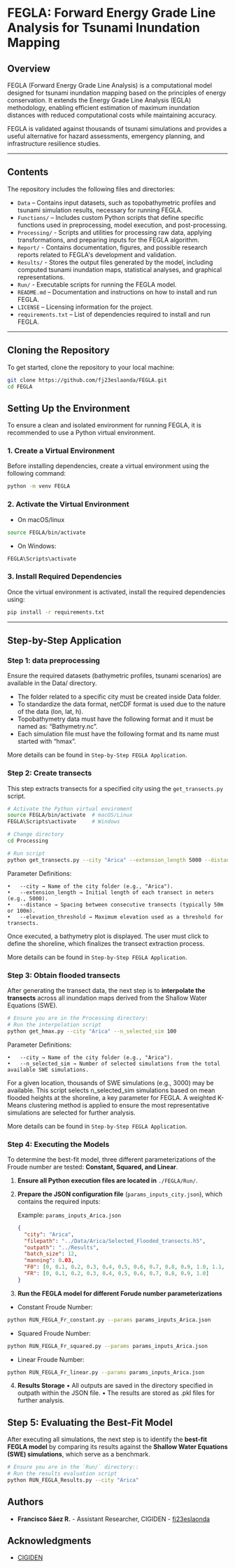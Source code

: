 # **FEGLA: Forward Energy Grade Line Analysis for Tsunami Inundation Mapping**

## **Overview**
FEGLA (Forward Energy Grade Line Analysis) is a computational model designed for tsunami inundation mapping based on the principles of energy conservation. It extends the Energy Grade Line Analysis (EGLA) methodology, enabling efficient estimation of maximum inundation distances with reduced computational costs while maintaining accuracy.

FEGLA is validated against thousands of tsunami simulations and provides a useful alternative for hazard assessments, emergency planning, and infrastructure resilience studies.

---

## **Contents**
The repository includes the following files and directories:

- `Data` – Contains input datasets, such as topobathymetric profiles and tsunami simulation results, necessary for running FEGLA.
- `Functions/` – Includes custom Python scripts that define specific functions used in preprocessing, model execution, and post-processing.
- `Processing/` - Scripts and utilities for processing raw data, applying transformations, and preparing inputs for the FEGLA algorithm.
- `Report/` - Contains documentation, figures, and possible research reports related to FEGLA's development and validation.
- `Results/` - Stores the output files generated by the model, including computed tsunami inundation maps, statistical analyses, and graphical representations.
- `Run/` - Executable scripts for running the FEGLA model.
- `README.md` – Documentation and instructions on how to install and run FEGLA.
- `LICENSE` – Licensing information for the project.
- `requirements.txt` – List of dependencies required to install and run FEGLA.

---


## **Cloning the Repository**
To get started, clone the repository to your local machine:

```bash
git clone https://github.com/fj23eslaonda/FEGLA.git
cd FEGLA
```

## **Setting Up the Environment**

To ensure a clean and isolated environment for running FEGLA, it is recommended to use a Python virtual environment.

### **1. Create a Virtual Environment**
Before installing dependencies, create a virtual environment using the following command:

```bash
python -m venv FEGLA
```
### **2. Activate the Virtual Environment**

- On macOS/linux
```bash
source FEGLA/bin/activate
```
- On Windows:
```bash
FEGLA\Scripts\activate
```

### **3. Install Required Dependencies**
Once the virtual environment is activated, install the required dependencies using:
```bash
pip install -r requirements.txt
```
---

## **Step-by-Step Application**

### **Step 1: data preprocessing**
Ensure the required datasets (bathymetric profiles, tsunami scenarios) are available in the Data/ directory.
  - The folder related to a specific city must be created inside Data folder.
  - To standardize the data format, netCDF format is used due to the nature of the data (lon, lat, h).
  - Topobathymetry data must have the following format and it must be named as: “Bathymetry.nc”.
  - Each simulation file must have the following format and its name must started with “hmax”.

More details can be found in `Step-by-Step FEGLA Application`.

### **Step 2: Create transects**
This step extracts transects for a specified city using the `get_transects.py` script.

```bash
# Activate the Python virtual enviroment
source FEGLA/bin/activate  # macOS/Linux
FEGLA\Scripts\activate     # Windows

# Change directory
cd Processing

# Run script
python get_transects.py --city "Arica" --extension_length 5000 --distance 100 --elevation_threshold 30
```
Parameter Definitions:

	•	--city → Name of the city folder (e.g., "Arica").
	•	--extension_length → Initial length of each transect in meters (e.g., 5000).
	•	--distance → Spacing between consecutive transects (typically 50m or 100m).
	•	--elevation_threshold → Maximum elevation used as a threshold for transects.

Once executed, a bathymetry plot is displayed. The user must click to define the shoreline, which finalizes the transect extraction process.

More details can be found in `Step-by-Step FEGLA Application`.

### **Step 3: Obtain flooded transects**
After generating the transect data, the next step is to **interpolate the transects** across all inundation maps derived from the Shallow Water Equations (SWE).

```bash
# Ensure you are in the Processing directory:
# Run the interpolation script
python get_hmax.py --city "Arica" --n_selected_sim 100
```
Parameter Definitions:

	•	--city → Name of the city folder (e.g., "Arica").
	•	--n_selected_sim → Number of selected simulations from the total available SWE simulations.

For a given location, thousands of SWE simulations (e.g., 3000) may be available. This script selects n_selected_sim simulations based on mean flooded heights at the shoreline, a key parameter for FEGLA. A weighted K-Means clustering method is applied to ensure the most representative simulations are selected for further analysis.

More details can be found in `Step-by-Step FEGLA Application`.

### **Step 4: Executing the Models**
To determine the best-fit model, three different parameterizations of the Froude number are tested: **Constant, Squared, and Linear**.

1. **Ensure all Python execution files are located in** `./FEGLA/Run/`.
2. **Prepare the JSON configuration file** (`params_inputs_city.json`), which contains the required inputs:

   Example: `params_inputs_Arica.json`
   ```json
   {
     "city": "Arica",
     "filepath": "../Data/Arica/Selected_Flooded_transects.h5",
     "outpath": "../Results",
     "batch_size": 12,
     "manning": 0.03,
     "F0": [0, 0.1, 0.2, 0.3, 0.4, 0.5, 0.6, 0.7, 0.8, 0.9, 1.0, 1.1, 1.2, 1.3, 1.4, 1.5],
     "FR": [0, 0.1, 0.2, 0.3, 0.4, 0.5, 0.6, 0.7, 0.8, 0.9, 1.0]
   }

3. **Run the FEGLA model for different Forude number parameterizations**
- Constant Froude Number:
```bash
python RUN_FEGLA_Fr_constant.py --params params_inputs_Arica.json
```
- Squared Froude Number:
```bash
python RUN_FEGLA_Fr_squared.py --params params_inputs_Arica.json
```
- Linear Froude Number:
```bash
python RUN_FEGLA_Fr_linear.py --params params_inputs_Arica.json
```

4.	**Results Storage**
	•	All outputs are saved in the directory specified in outpath within the JSON file.
	•	The results are stored as .pkl files for further analysis.

## **Step 5: Evaluating the Best-Fit Model**
After executing all simulations, the next step is to identify the **best-fit FEGLA model** by comparing its results against the **Shallow Water Equations (SWE) simulations**, which serve as a benchmark.

```bash
# Ensure you are in the `Run/` directory::
# Run the results evaluation script
python RUN_FEGLA_Results.py --city "Arica"
```
 
## Authors

* **Francisco Sáez R.** - Assistant Researcher, CIGIDEN - [fj23eslaonda](https://github.com/fj23eslaonda)

## Acknowledgments

* [CIGIDEN](https://www.cigiden.cl/en/home/)

